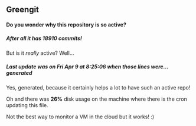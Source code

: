 ## Greengit

#### Do you wonder why this repository is so active?

##### After all it has 18910 commits!

But is it *really* active? Well...

##### Last update was on Fri Apr 9 at 8:25:06 when those lines were... generated

Yes, generated, because it certainly helps a lot to have such an active repo!

Oh and there was **26%** disk usage on the machine
where there is the cron updating this file.

Not the best way to monitor a VM in the cloud but it works! :)

